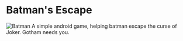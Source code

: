 # Batman's Escape

![Batman](http://clipartmag.com/batman-mask-png#batman-mask-png-14.png)
A simple android game, helping batman escape the curse of Joker.
Gotham needs you.
